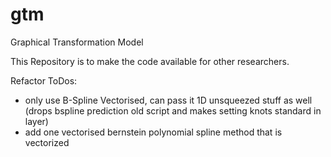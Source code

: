 # gtm
Graphical Transformation Model

This Repository is to make the code available for other researchers.


Refactor ToDos:
- only use B-Spline Vectorised, can pass it 1D unsqueezed stuff as well (drops bspline prediction old script and makes setting knots standard in layer)
- add one vectorised bernstein polynomial spline method that is vectorized